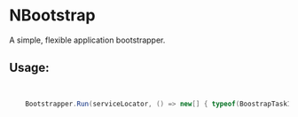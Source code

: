 NBootstrap
=====

A simple, flexible application bootstrapper.

Usage:
--------

```C#


	Bootstrapper.Run(serviceLocator, () => new[] { typeof(BoostrapTask1), typeof(BootstrapTask2), });
	
```
